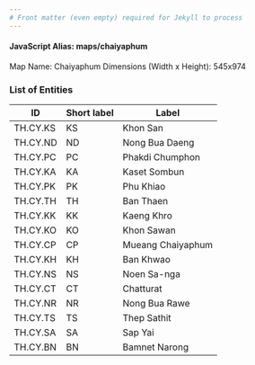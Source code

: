 ```yaml
---
# Front matter (even empty) required for Jekyll to process
---
```


#### JavaScript Alias: maps/chaiyaphum

Map Name: Chaiyaphum
Dimensions (Width x Height): 545x974

### List of Entities

| ID       | Short label | Label             |
| -------- | ----------- | ----------------- |
| TH.CY.KS | KS          | Khon San          |
| TH.CY.ND | ND          | Nong Bua Daeng    |
| TH.CY.PC | PC          | Phakdi Chumphon   |
| TH.CY.KA | KA          | Kaset Sombun      |
| TH.CY.PK | PK          | Phu Khiao         |
| TH.CY.TH | TH          | Ban Thaen         |
| TH.CY.KK | KK          | Kaeng Khro        |
| TH.CY.KO | KO          | Khon Sawan        |
| TH.CY.CP | CP          | Mueang Chaiyaphum |
| TH.CY.KH | KH          | Ban Khwao         |
| TH.CY.NS | NS          | Noen Sa-nga       |
| TH.CY.CT | CT          | Chatturat         |
| TH.CY.NR | NR          | Nong Bua Rawe     |
| TH.CY.TS | TS          | Thep Sathit       |
| TH.CY.SA | SA          | Sap Yai           |
| TH.CY.BN | BN          | Bamnet Narong     |
